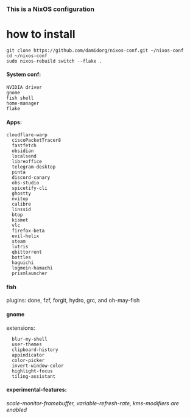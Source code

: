 ### This is a NixOS configuration
# how to install
```
git clone https://github.com/damidorg/nixos-conf.git ~/nixos-conf
cd ~/nixos-conf
sudo nixos-rebuild switch --flake .

```
#### System conf:
	NVIDIA driver
	gnome
	fish shell
	home-manager
	flake

#### Apps:
	cloudflare-warp
      ciscoPacketTracer8
      fastfetch
      obsidian
      localsend
      libreoffice
      telegram-desktop
      pinta
      discord-canary
      obs-studio
      spicetify-cli
      ghostty
      nvitop
      calibre
      linssid
      btop
      kismet
      vlc
      firefox-beta
      evil-helix
      steam
      lutris
      qbittorrent
      bottles
      haguichi
      logmein-hamachi
      prismlauncher

#### fish 
plugins:
	done,
	fzf,
	forgit,
	hydro,
	grc,
and oh-may-fish

#### gnome
extensions:

	  blur-my-shell
      user-themes
      clipboard-history
      appindicator
      color-picker
      invert-window-color
      highlight-focus
      tiling-assistant
#### experimental-features:
*scale-monitor-framebuffer, variable-refresh-rate, kms-modifiers are enabled*

